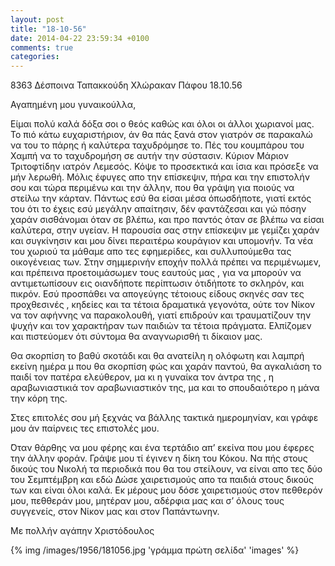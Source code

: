 ```yaml
---
layout: post
title: "18-10-56"
date: 2014-04-22 23:59:34 +0100
comments: true
categories: 
---
```


8363 Δέσποινα Ταπακκούδη Χλώρακαν Πάφου 18.10.56

Αγαπημένη μου γυναικούλλα,

Είμαι πολύ καλά δόξα σοι ο θεός καθώς και όλοι οι άλλοι χωριανοί μας. Το πιό κάτω ευχαριστήριον, άν θα πάς ξανά στον γιατρόν σε παρακαλώ να του το πάρης ή καλύτερα ταχυδρόμησε το. Πές του κουμπάρου του Χαμπή να το ταχυδρομήση σε αυτήν την σύστασιν. Κύριον Μάριον Τριτοφτίδην ιατρόν Λεμεσός. Κόψε το προσεκτικά και ίσια και πρόσεξε να μήν λερωθή.
Μόλις έφυγες απο την επίσκεψιν, πήρα και την επιστολήν σου και τώρα περιμένω και την άλλην, που θα γράψη για ποιούς να στείλω την κάρταν. Πάντως εσύ θα είσαι μέσα όπωσδήποτε, γιατί εκτός του ότι το έχεις εσύ μεγάλην απαίτησιν, δέν φαντάζεσαι και γώ πόσην χαράν σισθάνομαι όταν σε βλέπω, και προ παντός όταν σε βλέπω να είσαι καλύτερα, στην υγείαν.
Η παρουσία σας στην επίσκεψιν με γεμίζει χαράν και συγκίνησιν και μου δίνει περαιτέρω κουράγιον και υπομονήν. Τα νέα του χωριού τα μάθαμε απο τες εφημερίδες, και συλλυπούμεθα τας οικογένειας των. Στην σημμερινήν εποχήν πολλά πρέπει να περιμένωμεν, και πρέπεινα προετοιμάσωμεν τους εαυτούς μας , για να μπορούν να αντιμετωπίσουν εις οιανδήποτε περίπτωσιν ότιδήποτε το σκληρόν, και πικρόν. Εσύ προσπάθει να απογεύγης τέτοιους είδους σκηνές σαν τες προχθεσινές , κηδείες και τα τέτοια δραματικά γεγονότα, ούτε τον Νίκον να τον αφήννης να παρακολουθή, γιατί επιδρούν και τραυματίζουν την ψυχήν και τον χαρακτήραν των παιδιών τα τέτοια πράγματα. Ελπίζομεν και πιστεύομεν ότι σύντομα θα αναγνωρισθή τι δίκαιον μας.

Θα σκορπίση το βαθύ σκοτάδι και θα ανατείλη η ολόφωτη και λαμπρή εκείνη ημέρα μ που θα σκορπίση φώς και χαράν παντού, θα αγκαλιάση το παιδί τον πατέρα ελεύθερον, μα κι η γυναίκα τον άντρα της , η αραβωνιαστικιά τον αραβωνιαστικόν της, μα και το σπουδαιότερο η μάνα την κόρη της.

Στες επιτολές σου μή ξεχνάς να βάλλης τακτικά ημερομηνίαν, και γράφε μου άν παίρνεις τες επιστολές μου.

 ́Οταν θάρθης να μου φέρης και ένα τερτάδιο απ’ εκείνα που μου έφερες την άλλην φοράν. Γράψε μου τί έγινεν η δίκη του Κόκου. Να πής στους δικούς του Νικολή τα περιοδικά που θα του στείλουν, να είναι απο τες δύο του Σεμπτέμβρη και εδώ Δώσε χαιρετισμούς απο τα παιδιά στους δικούς των και είναι όλοι καλά. Εκ μέρους μου δόσε χαιρετισμούς στον πεθθερόν μου, πεθθεράν μου, μητέραν μου, αδέρφια μας και σ’ όλους τους συγγενείς, στον Νίκον μας και στον Παπάντωνην.

Με πολλήν αγάπην Χριστόδουλος

{% img /images/1956/181056.jpg 'γράμμα πρώτη σελίδα' 'images' %}
